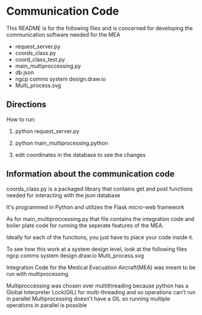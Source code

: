 # Communication Code

This README is for the following files and is concerned for developing the communication software needed for the MEA
- request_server.py
- coords_class.py
- coord_class_test.py
- main_multiproccessing.py
- db.json
- ngcp comms system design.draw.io
- Multi_process.svg

## Directions
How to run:
1. python request_server.py
2. python main_multiprocessing.python

3. edit coordinates in the database to see the changes


## Information about the communication code
coords_class.py is a packaged library that contains get and post functions needed for interacting with the json database

It's programmed in Python and utilizes the Flask micro-web framework

As for main_multiproccessing.py that file contains the integration code and boiler plate code for running the seperate features of the MEA.

Ideally for each of the functions, you just have to place your code inside it.

To see how this work at a system design level, look at the following files
  ngcp comms system design.draw.io
  Multi_process.svg

Integration Code for the Medical Evacuation Aircraft(MEA) was meant to be run with multiprocessing

Multiproccessing was chosen over multithreading because python has a Global Interpreter Lock(GIL) for multi-threading and so operations can't run in parallel
Multiprocessing doesn't have a GIL so running multiple operations in parallel is possible

